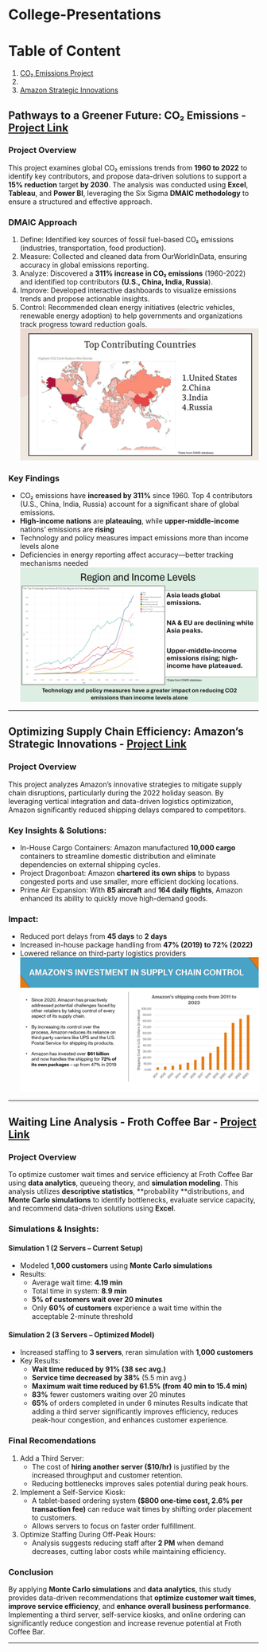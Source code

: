 # College-Presentations
# Table of Content

1)  [CO₂ Emissions Project](https://github.com/SimpleStepper/College-Presentations/blob/main/README.md#-pathways-to-a-greener-future-co-emissions---project-link)
2)
3)  [Amazon Strategic Innovations](https://github.com/SimpleStepper/College-Presentations/blob/main/README.md#optimizing-supply-chain-efficiency-amazons-strategic-innovations---project-link)
## <a name="CO₂-Emissions"></a> Pathways to a Greener Future: CO₂ Emissions - [Project Link](https://github.com/SimpleStepper/College-Presentations/blob/main/Portfolio%20Projects/Final%20Presentation%20-%20DSCI%204700.pdf)
### Project Overview
This project examines global CO₂ emissions trends from **1960 to 2022** to identify key contributors, and propose data-driven solutions to support a **15% reduction** target **by 2030**. The analysis was conducted using **Excel**, **Tableau**, and **Power BI**, leveraging the Six Sigma **DMAIC methodology** to ensure a structured and effective approach.
### DMAIC Approach
1) Define: Identified key sources of fossil fuel-based CO₂ emissions (industries, transportation, food production).
2) Measure: Collected and cleaned data from OurWorldInData, ensuring accuracy in global emissions reporting.
3) Analyze: Discovered a **311% increase in CO₂ emissions** (1960-2022) and identified top contributors **(U.S., China, India, Russia**).
4) Improve: Developed interactive dashboards to visualize emissions trends and propose actionable insights.
5) Control: Recommended clean energy initiatives (electric vehicles, renewable energy adoption) to help governments and organizations track progress toward reduction goals.
![image](https://github.com/SimpleStepper/College-Presentations/blob/main/Slide%20Visualizations/Screenshot%202025-03-10%20132740.png)
### Key Findings
- CO₂ emissions have **increased by 311%** since 1960. Top 4 contributors (U.S., China, India, Russia) account for a significant share of global emissions.
- **High-income nations** are **plateauing**, while **upper-middle-income** nations’ emissions are **rising**
- Technology and policy measures impact emissions more than income levels alone
- Deficiencies in energy reporting affect accuracy—better tracking mechanisms needed
![Image](https://github.com/SimpleStepper/College-Presentations/blob/main/Slide%20Visualizations/Region%20and%20Income%20Levels.png)

---

## Optimizing Supply Chain Efficiency: Amazon’s Strategic Innovations - [Project Link](https://github.com/SimpleStepper/College-Presentations/blob/main/Portfolio%20Projects/Amazon%20Presentation%20-%20OPSM%204820.pdf)
### Project Overview
This project analyzes Amazon’s innovative strategies to mitigate supply chain disruptions, particularly during the 2022 holiday season. By leveraging vertical integration and data-driven logistics optimization, Amazon significantly reduced shipping delays compared to competitors.
### Key Insights & Solutions:
- In-House Cargo Containers: Amazon manufactured **10,000 cargo** containers to streamline domestic distribution and eliminate dependencies on external shipping cycles.
- Project Dragonboat: Amazon **chartered its own ships** to bypass congested ports and use smaller, more efficient docking locations.
- Prime Air Expansion: With **85 aircraft** and **164 daily flights**, Amazon enhanced its ability to quickly move high-demand goods.
### Impact:
- Reduced port delays from **45 days** to **2 days**
- Increased in-house package handling from **47% (2019) to 72% (2022)**
- Lowered reliance on third-party logistics providers
![Image](https://github.com/SimpleStepper/College-Presentations/blob/main/Slide%20Visualizations/Amazon%20Investment%20in%20supply%20chain.png)

---
## Waiting Line Analysis - Froth Coffee Bar - [Project Link](https://github.com/SimpleStepper/College-Presentations/blob/main/Portfolio%20Projects/Waiting%20Line%20Analysis%20(Froth%20Coffee%20Bar).pdf)
### Project Overview
To optimize customer wait times and service efficiency at Froth Coffee Bar using **data analytics**, queueing theory, and **simulation modeling**. This analysis utilizes **descriptive statistics**, **probability **distributions, and **Monte Carlo simulations** to identify bottlenecks, evaluate service capacity, and recommend data-driven solutions using **Excel**.
### Simulations & Insights:
#### Simulation 1 (2 Servers – Current Setup)
- Modeled **1,000 customers** using **Monte Carlo simulations**
- Results:
  - Average wait time: **4.19 min**
  - Total time in system: **8.9 min**
  - **5% of customers wait over 20 minutes**
  - Only **60% of customers** experience a wait time within the acceptable 2-minute threshold
 #### Simulation 2 (3 Servers – Optimized Model)
- Increased staffing to **3 servers**, reran simulation with **1,000 customers**
- Key Results:
  - **Wait time reduced by 91% (38 sec avg.)**
  - **Service time decreased by 38%** (5.5 min avg.)
  - **Maximum wait time reduced by 61.5% (from 40 min to 15.4 min)**
  - **83%** fewer customers waiting over 20 minutes
  - **65%** of orders completed in under 6 minutes
 Results indicate that adding a third server significantly improves efficiency, reduces peak-hour congestion, and enhances customer experience.
### Final Recomendations
1. Add a Third Server:
   - The cost of **hiring another server ($10/hr)** is justified by the increased throughput and customer retention.
   - Reducing bottlenecks improves sales potential during peak hours.
2. Implement a Self-Service Kiosk:
   - A tablet-based ordering system **($800 one-time cost, 2.6% per transaction fee)** can reduce wait times by shifting order placement to customers.
   - Allows servers to focus on faster order fulfillment.
3. Optimize Staffing During Off-Peak Hours:
   - Analysis suggests reducing staff after **2 PM** when demand decreases, cutting labor costs while maintaining efficiency.
### Conclusion
By applying **Monte Carlo simulations** and **data analytics**, this study provides data-driven recommendations that **optimize customer wait times**, **improve service efficiency**, and **enhance overall business performance**. Implementing a third server, self-service kiosks, and online ordering can significantly reduce congestion and increase revenue potential at Froth Coffee Bar.

---



